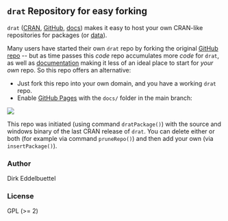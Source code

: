 
## `drat` Repository for easy forking

`drat` ([CRAN](https://cran.r-project.org/package=drat), [GitHub](https://github.com/eddelbuettel/drat), [docs](https://eddelbuettel.github.io/drat)) makes it easy to host your own
CRAN-like repositories for packages (or [data](https://journal.r-project.org/archive/2017/RJ-2017-026/index.html)).

Many users have started their own `drat` repo by forking the original [GitHub
repo](https://github.com/eddelbuettel/drat) -- but as time passes this _code_ repo
accumulates more _code_ for `drat`, as well as
[documentation](https://eddelbuettel.github.io/drat)
 making it less of an ideal place to start for _your own_ repo.  So this repo offers an alternative:

- Just fork this repo into your own domain, and you have a working `drat`
 repo.
- Enable [GitHub Pages](https://docs.github.com/en/github/working-with-github-pages)
 with the `docs/` folder in the main branch:

 ![](https://github.blog/wp-content/uploads/2016/08/47c2ecc4-6533-11e6-828a-91980daa7297.gif)


This repo was initiated (using command `dratPackage()`)
with the source and windows binary of the last CRAN release of `drat`. You
can delete either or both (for example via command `pruneRepo()`) and then
add your own (via `insertPackage()`).  

### Author

Dirk Eddelbuettel

### License

GPL (>= 2)
